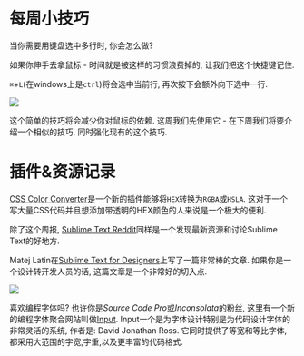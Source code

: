 # 每周小技巧

当你需要用键盘选中多行时, 你会怎么做?

如果你伸手去拿鼠标 - 时间就是被这样的习惯浪费掉的, 让我们把这个快捷键记住.

`⌘`+`L`(在windows上是`ctrl`)将会选中当前行, 再次按下会额外向下选中一行.

![][1]

这个简单的技巧将会减少你对鼠标的依赖. 这周我们先使用它 - 在下周我们将要介绍一个相似的技巧, 同时强化现有的这个技巧.

# 插件&资源记录

[CSS Color Converter][2]是一个新的插件能够将`HEX`转换为`RGBA`或`HSLA`. 这对于一个写大量CSS代码并且想添加带透明的HEX颜色的人来说是一个极大的便利.

除了这个周报, [Sublime Text Reddit][3]同样是一个发现最新资源和讨论Sublime Text的好地方.

Matej Latin在[Sublime Text for Designers][4]上写了一篇非常棒的文章. 如果你是一个设计转开发人员的话, 这篇文章是一个非常好的切入点.

![][5]

喜欢编程字体吗? 也许你是*Source Code Pro*或*Inconsolata*的粉丝, 这里有一个新的编程字体聚合网站叫做[Input][6]. Input一个是为字体设计特别是为代码设计字体的非常灵活的系统, 作者是: David Jonathan Ross. 它同时提供了等宽和等比字体, 都采用大范围的字宽,字重,以及更丰富的代码格式.



[1]: 05-01-08-001.gif
[2]: https://github.com/TheDutchCoder/ColorConvert
[3]: http://www.reddit.com/r/SublimeText/
[4]: https://medium.com/design-notes/a-designers-sublime-text-setup-e3963f8d79da
[5]: 05-01-08-002.png
[6]: http://input.fontbureau.com/

